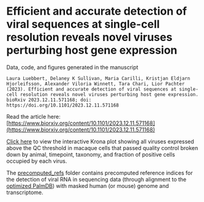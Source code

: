 # Efficient and accurate detection of viral sequences at single-cell resolution reveals novel viruses perturbing host gene expression

Data, code, and figures generated in the manuscript
```
Laura Luebbert, Delaney K Sullivan, Maria Carilli, Kristjan Eldjarn Hjorleifsson, Alexander Viloria Winnett, Tara Chari, Lior Pachter (2023). Efficient and accurate detection of viral sequences at single-cell resolution reveals novel viruses perturbing host gene expression. bioRxiv 2023.12.11.571168; doi: https://doi.org/10.1101/2023.12.11.571168
```
Read the article here: [https://www.biorxiv.org/content/10.1101/2023.12.11.571168](https://www.biorxiv.org/content/10.1101/2023.12.11.571168)

[Click here](https://htmlpreview.github.io/?https://github.com/pachterlab/LSCHWCP_2023/blob/main/krona_plot.html) to view the interactive Krona plot showing all viruses expressed above the QC threshold in macaque cells that passed quality control broken down by animal, timepoint, taxonomy, and fraction of positive cells occupied by each virus.

The [precomputed_refs](https://github.com/pachterlab/LSCHWCP_2023/tree/main/precomputed_refs) folder contains precomputed reference indices for the detection of viral RNA in sequencing data (through alignment to the [optimized PalmDB](https://github.com/pachterlab/LSCHWCP_2023/tree/main/PalmDB)) with masked human (or mouse) genome and transcriptome.
